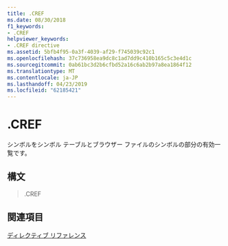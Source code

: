 ```yaml
---
title: .CREF
ms.date: 08/30/2018
f1_keywords:
- .CREF
helpviewer_keywords:
- .CREF directive
ms.assetid: 5bfb4f95-0a3f-4039-af29-f745039c92c1
ms.openlocfilehash: 37c736958ea9dc8c1ad7dd9c410b165c5c3e4d1c
ms.sourcegitcommit: 0ab61bc3d2b6cfbd52a16c6ab2b97a8ea1864f12
ms.translationtype: MT
ms.contentlocale: ja-JP
ms.lasthandoff: 04/23/2019
ms.locfileid: "62185421"
---
```

# <a name="cref"></a>.CREF

シンボルをシンボル テーブルとブラウザー ファイルのシンボルの部分の有効一覧です。

## <a name="syntax"></a>構文

> .CREF

## <a name="see-also"></a>関連項目

[ディレクティブ リファレンス](../../assembler/masm/directives-reference.md)<br/>